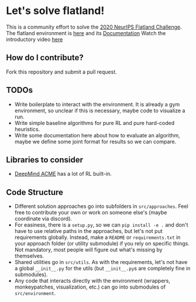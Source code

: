 # Let's solve flatland!
This is a community effort to solve the [2020 NeurIPS Flatland Challenge](https://www.aicrowd.com/challenges/neurips-2020-flatland-challenge).
The flatland environment is [here](https://gitlab.aicrowd.com/flatland/flatland) and its [Documentation](http://flatland.aicrowd.com/intro.html)
Watch the introductory video [here](https://youtu.be/cvkeWwDQr0A)


## How do I contribute?
Fork this repository and submit a pull request.

## TODOs
- Write boilerplate to interact with the environment. It is already a gym environment, so unclear if this is necessary, maybe code to visualize a run.
- Write simple baseline algorithms for pure RL and pure hard-coded heuristics.
- Write some documentation here about how to evaluate an algorithm, maybe we define some joint format for results so we can compare.

## Libraries to consider
- [DeepMind ACME](https://github.com/deepmind/acme) has a lot of RL built-in.

## Code Structure
- Different solution approaches go into subfolders in `src/approaches`. Feel free to contribute your own or work on someone else's (maybe coordinate via discord).
- For easiness, there is a `setup.py`, so we can `pip install -e .` and don't have to use relative paths in the approaches, but let's not put requirements globally. Instead, make a `README` or `requirements.txt` in your approach folder (or utility submodule) if you rely on specific things. Not mandatory, most people will figure out what's missing by themselves.
- Shared utilities go in `src/utils`. As with the requirements, let's not have a global `__init__.py` for the utils (but `__init__.py`s are completely fine in submodules).
- Any code that interacts directly with the environment (wrappers, monkeypatches, visualization, etc.) can go into submodules of `src/environment`.
